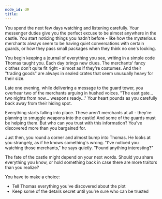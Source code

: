 ```yaml
---
node_id: d9
title: 
---
```


You spend the next few days watching and listening carefully. Your messenger duties give you the perfect excuse to be almost anywhere in the castle. You start noticing things you hadn't before - like how the mysterious merchants always seem to be having quiet conversations with certain guards, or how they pass small packages when they think no one's looking.

You begin keeping a journal of everything you see, writing in a simple code Thomas taught you. Each day brings new clues. The merchants' fancy clothes don't quite fit right - almost as if they're costumes. And their "trading goods" are always in sealed crates that seem unusually heavy for their size.

Late one evening, while delivering a message to the guard tower, you overhear two of the merchants arguing in hushed voices. "The east gate... two nights from now... weapons ready..." Your heart pounds as you carefully back away from their hiding spot.

Everything starts falling into place. These aren't merchants at all - they're planning to smuggle weapons into the castle! And some of the guards must be helping them. But who can you trust with this information? You've discovered more than you bargained for.

Just then, you round a corner and almost bump into Thomas. He looks at you strangely, as if he knows something's wrong. "I've noticed you watching those merchants," he says quietly. "Found anything interesting?"

The fate of the castle might depend on your next words. Should you share everything you know, or hold something back in case there are more traitors than you realize?

You have to make a choice:
- Tell Thomas everything you've discovered about the plot
- Keep some of the details secret until you're sure who can be trusted